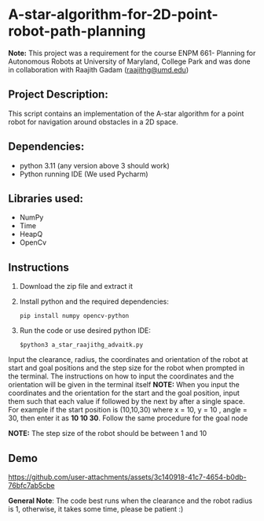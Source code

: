 # A-star-algorithm-for-2D-point-robot-path-planning
**Note:** This project was a requirement for the course ENPM 661- Planning for Autonomous Robots at University of Maryland, College Park and was done in collaboration with Raajith Gadam (raajithg@umd.edu)

## Project Description:
This script contains an implementation of the A-star algorithm for a point robot for navigation around obstacles in a 2D space.

## Dependencies:

* python 3.11 (any version above 3 should work)
* Python running IDE (We used Pycharm)

## Libraries used:
* NumPy
* Time
* HeapQ
* OpenCv

## Instructions 
1. Download the zip file and extract it
	
2. Install python and the required dependencies: 

	`pip install numpy opencv-python`
	
3. Run the code or use desired python IDE:

	`$python3 a_star_raajithg_advaitk.py`

Input the clearance, radius, the coordinates and orientation of the robot at start and goal positions and the step size for the robot when  prompted in the terminal.
The instructions on how to input the coordinates and the orientation will be given in the terminal itself
**NOTE:** When you input the coordinates and the orientation for the start and the goal position, input them such that each value if followed by the next by after a single space. For example if the start position is (10,10,30) where x = 10, y = 10 , angle = 30, then enter it as **10 10 30**. Follow the same procedure for the goal node

**NOTE:** The step size of the robot should be between 1 and 10

## Demo
https://github.com/user-attachments/assets/3c140918-41c7-4654-b0db-76bfc7ab5cbe

**General Note**: The code best runs when the clearance and the robot radius is 1, otherwise, it takes some time, please be patient :)


